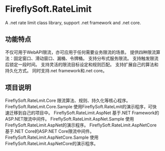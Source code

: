 # FireflySoft.RateLimit
A .net rate limit class library, support .net framework and .net core.

## 功能特点
不仅可用于WebAPI限流，亦可应用于任何需要业务限流的场景。
提供四种限流算法：固定窗口、滑动窗口、漏桶、令牌桶。
支持分布式服务限流。
支持触发限流后锁定一段时间。
支持灵活的限流目标设定和规则匹配。
支持扩展自己的算法和持久化方式。
同时支持.net framework和.net core。

## 项目说明
FireflySoft.RateLmit.Core 限流算法、规则、持久化等核心程序。
FireflySoft.RateLmit.Core.Sample 使用FireflySoft.RateLmit的演示程序，可快速迁移到自己的项目中。
FireflySoft.RateLimit.AspNet 基于.NET Framework的ASP.NET限流中间件。
FireflySoft.RateLimit.AspNet.Sample 使用FireflySoft.RateLimit.AspNet的演示程序。
FireflySoft.RateLimit.AspNetCore 基于.NET Core的ASP.NET Core限流中间件。
FireflySoft.RateLimit.AspNetCore.Sample 使用FireflySoft.RateLimit.AspNetCore的演示程序。






